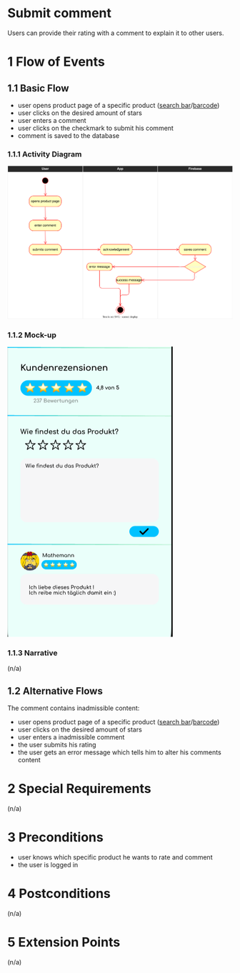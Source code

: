# Submit comment
Users can provide their rating with a comment to explain it to other users. 
# 1 Flow of Events
## 1.1 Basic Flow
- user opens product page of a specific product ([search bar](./UC1_Searchbar.md)/[barcode](./UC4_Scanner.md))
- user clicks on the desired amount of stars
- user enters a comment
- user clicks on the checkmark to submit his comment
- comment is saved to the database

### 1.1.1 Activity Diagram
![Activity Diagram](../resources/UC9_SubmitComment.drawio.svg)

### 1.1.2 Mock-up
![Ingredients Screenshot](../resources/Ingredients_ratings.PNG)

### 1.1.3 Narrative
(n/a)

## 1.2 Alternative Flows
The comment contains inadmissible content:
- user opens product page of a specific product ([search bar](./UC1_Searchbar.md)/[barcode](./UC4_Scanner.md))
- user clicks on the desired amount of stars
- user enters a inadmissible comment
- the user submits his rating
- the user gets an error message which tells him to alter his comments content

# 2 Special Requirements
(n/a)

# 3 Preconditions
- user knows which specific product he wants to rate and comment
- the user is logged in

# 4 Postconditions
(n/a)

# 5 Extension Points
(n/a)
